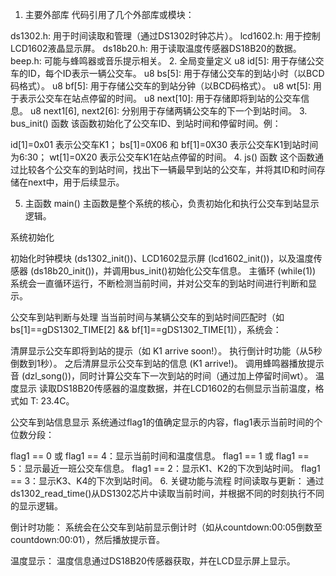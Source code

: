 1. 主要外部库
代码引用了几个外部库或模块：

ds1302.h: 用于时间读取和管理（通过DS1302时钟芯片）。
lcd1602.h: 用于控制LCD1602液晶显示屏。
ds18b20.h: 用于读取温度传感器DS18B20的数据。
beep.h: 可能与蜂鸣器或音乐提示相关。
2. 全局变量定义
u8 id[5]: 用于存储公交车的ID，每个ID表示一辆公交车。
u8 bs[5]: 用于存储公交车的到站小时（以BCD码格式）。
u8 bf[5]: 用于存储公交车的到站分钟（以BCD码格式）。
u8 wt[5]: 用于表示公交车在站点停留的时间。
u8 next[10]: 用于存储即将到站的公交车信息。
u8 next1[6], next2[6]: 分别用于存储两辆公交车的下一个到站时间。
3. bus_init() 函数
该函数初始化了公交车ID、到站时间和停留时间。例：

id[1]=0x01 表示公交车K1；
bs[1]=0X06 和 bf[1]=0X30 表示公交车K1到站时间为6:30；
wt[1]=0X20 表示公交车K1在站点停留的时间。
4. js() 函数
这个函数通过比较各个公交车的到站时间，找出下一辆最早到站的公交车，并将其ID和时间存储在next中，用于后续显示。

5. 主函数 main()
主函数是整个系统的核心，负责初始化和执行公交车到站显示逻辑。

系统初始化

初始化时钟模块 (ds1302_init())、LCD1602显示屏 (lcd1602_init())，以及温度传感器 (ds18b20_init())，并调用bus_init()初始化公交车信息。
主循环 (while(1)) 系统会一直循环运行，不断检测当前时间，并对公交车的到站时间进行判断和显示。

公交车到站判断与处理 当当前时间与某辆公交车的到站时间匹配时（如 bs[1]==gDS1302_TIME[2] && bf[1]==gDS1302_TIME[1]），系统会：

清屏显示公交车即将到站的提示（如 K1 arrive soon!）。
执行倒计时功能（从5秒倒数到1秒）。
之后清屏显示公交车到站的信息 (K1 arrive!)。
调用蜂鸣器播放提示音 (dzl_song())，同时计算公交车下一次到站的时间（通过加上停留时间wt）。
温度显示 读取DS18B20传感器的温度数据，并在LCD1602的右侧显示当前温度，格式如 T: 23.4C。

公交车到站信息显示 系统通过flag1的值确定显示的内容，flag1表示当前时间的个位数分段：

flag1 == 0 或 flag1 == 4：显示当前时间和温度信息。
flag1 == 1 或 flag1 == 5：显示最近一班公交车信息。
flag1 == 2：显示K1、K2的下次到站时间。
flag1 == 3：显示K3、K4的下次到站时间。
6. 关键功能与流程
时间读取与更新： 通过ds1302_read_time()从DS1302芯片中读取当前时间，并根据不同的时刻执行不同的显示逻辑。

倒计时功能： 系统会在公交车到站前显示倒计时（如从countdown:00:05倒数至countdown:00:01），然后播放提示音。

温度显示： 温度信息通过DS18B20传感器获取，并在LCD显示屏上显示。
